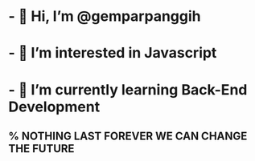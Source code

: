# - 👋 Hi, I’m @gemparpanggih
# - 👀 I’m interested in Javascript
# - 🌱 I’m currently learning Back-End Development

## % NOTHING LAST FOREVER WE CAN CHANGE THE FUTURE

<!---
gemparpanggih/gemparpanggih is a ✨ special ✨ repository because its `README.md` (this file) appears on your GitHub profile.
You can click the Preview link to take a look at your changes.
--->
